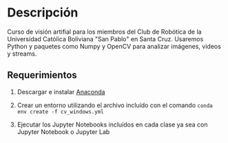 # Descripción

Curso de visión artifial para los miembros del Club de Robótica de la Universidad Católica Boliviana "San Pablo" en Santa Cruz. Usaremos Python y paquetes como Numpy y OpenCV para analizar imágenes, videos y streams.

## Requerimientos

1. Descargar e instalar [Anaconda](https://www.anaconda.com/distribution/)

2. Crear un entorno utilizando el archivo incluído con el comando `conda env create -f cv_windows.yml`

3. Ejecutar los Jupyter Notebooks incluídos en cada clase ya sea con Jupyter Notebook o Jupyter Lab
